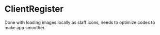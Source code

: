 # ClientRegister

Done with loading images locally as staff icons, needs to optimize codes to make app smoother.
